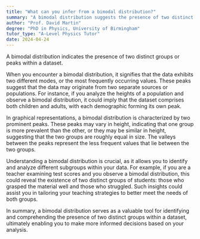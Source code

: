 ```yaml
---
title: "What can you infer from a bimodal distribution?"
summary: "A bimodal distribution suggests the presence of two distinct groups or peaks within the data set."
author: "Prof. David Martin"
degree: "PhD in Physics, University of Birmingham"
tutor_type: "A-Level Physics Tutor"
date: 2024-04-24
---
```


A bimodal distribution indicates the presence of two distinct groups or peaks within a dataset.

When you encounter a bimodal distribution, it signifies that the data exhibits two different modes, or the most frequently occurring values. These peaks suggest that the data may originate from two separate sources or populations. For instance, if you analyze the heights of a population and observe a bimodal distribution, it could imply that the dataset comprises both children and adults, with each demographic forming its own peak.

In graphical representations, a bimodal distribution is characterized by two prominent peaks. These peaks may vary in height, indicating that one group is more prevalent than the other, or they may be similar in height, suggesting that the two groups are roughly equal in size. The valleys between the peaks represent the less frequent values that lie between the two groups.

Understanding a bimodal distribution is crucial, as it allows you to identify and analyze different subgroups within your data. For example, if you are a teacher examining test scores and you observe a bimodal distribution, this could reveal the existence of two distinct groups of students: those who grasped the material well and those who struggled. Such insights could assist you in tailoring your teaching strategies to better meet the needs of both groups.

In summary, a bimodal distribution serves as a valuable tool for identifying and comprehending the presence of two distinct groups within a dataset, ultimately enabling you to make more informed decisions based on your analysis.
    
